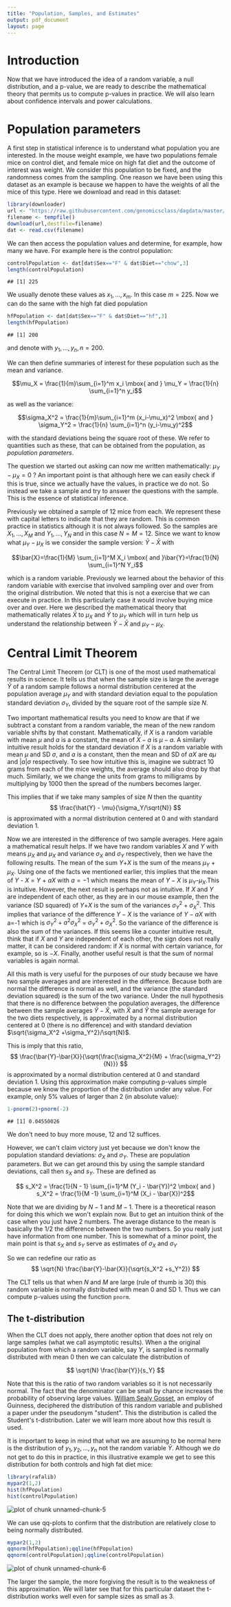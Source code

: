 ```yaml
---
title: "Population, Samples, and Estimates"
output: pdf_document
layout: page
---
```




# Introduction

Now that we have introduced the idea of a random variable, a null distribution, and a p-value, we are ready to describe the mathematical theory that permits us to compute p-values in practice. We will also learn about confidence intervals and power calculations. 

# Population parameters

A first step in statistical inference is to understand what population you are interested. In the mouse weight example, we have two populations female mice on control diet, and female mice on high fat diet and the outcome of interest was weight. We consider this population to be fixed, and the randomness comes from the sampling. One reason we have been using this dataset as an example is because we happen to have the weights of all the mice of this type. Here we download and read in this dataset:


```r
library(downloader)
url <- "https://raw.githubusercontent.com/genomicsclass/dagdata/master/inst/extdata/mice_pheno.csv"
filename <- tempfile()
download(url,destfile=filename)
dat <- read.csv(filename)
```

We can then access the population values and determine, for example, how many we have. For example here is the control population:


```r
controlPopulation <- dat[dat$Sex=="F" & dat$Diet=="chow",3]
length(controlPopulation)
```

```
## [1] 225
```

We usually denote these values as $x_1,\dots,x_m$. In this case $m=225$. Now we can do the same with the high fat died population


```r
hfPopulation <- dat[dat$Sex=="F" & dat$Diet=="hf",3]
length(hfPopulation)
```

```
## [1] 200
```

and denote with $y_1,\dots,y_n, n=200$. 


We can then define summaries of interest for these population such as the mean and variance. 

$$\mu_X = \frac{1}{m}\sum_{i=1}^m x_i \mbox{ and } \mu_Y = \frac{1}{n} \sum_{i=1}^n y_i$$

as well as the variance:

$$\sigma_X^2 = \frac{1}{m}\sum_{i=1}^m (x_i-\mu_x)^2 \mbox{ and } \sigma_Y^2 = \frac{1}{n} \sum_{i=1}^n (y_i-\mu_y)^2$$

with the standard deviations being the square root of these. We refer to quantities such as these, that can be obtained from the population, as _population parameters_.

The question we started out asking can now me written mathematically: $\mu_Y - \mu_X = 0$ ? An important point is that although here we can easily check if this is true, since we actually have the values, in practice we do not. So instead we take a sample and try to answer the questions with the sample. This is the essence of statistical inference. 

Previously we obtained a sample of 12 mice from each. We represent these with capital letters to indicate that they are random. This is common practice in statistics although it is not always followed. So the samples are $X_1,\dots,X_M$ and $Y_1,\dots,Y_N$ and in this case $N=M=12$. Since we want to know what $\mu_Y - \mu_X$ is we consider the sample version: $\bar{Y}-\bar{X}$  with 

$$\bar{X}=\frac{1}{M} \sum_{i=1}^M X_i \mbox{ and }\bar{Y}=\frac{1}{N} \sum_{i=1}^N Y_i$$

which is a random variable. Previously we learned about the behavior of this random variable with exercise that involved sampling over and over from the original distribution. We noted that this is not a exercise that we can execute in practice. In this particularly case it would involve buying mice over and over. Here we described the mathematical theory that mathematically relates $\bar{X}$ to $\mu_X$ and $\bar{Y}$ to $\mu_Y$ which will in turn help us understand the relationship between $\bar{Y}-\bar{X}$  and $\mu_Y - \mu_X$.

# Central Limit Theorem 

The Central Limit Theorem (or CLT) is one of the most used mathematical results in science. It tells us that when the sample size is large the average $\bar{Y}$ of a random sample follows a normal distribution centered at the population average $\mu_Y$  and with standard deviation equal to the population standard deviation $\sigma_Y$, divided by the square root of the sample size $N$. 

Two important mathematical results you need to know are that if we subtract a constant from a random variable, the mean of the new random variable shifts by that constant. Mathematically, if $X$ is a random variable with mean $\mu$ and $a$ is a constant, the mean of $X - a$ is $\mu-a$. A similarly intuitive result holds for the standard deviation if $X$ is a random variable with mean $\mu$ and SD $\sigma$, and $a$ is a constant, then the mean and SD of $aX$ are $a\mu$ and $|a| \sigma$ respectively. To see how intuitive this is, imagine we subtract 10 grams from each of the mice weights, the average should also drop by that much. Similarly, we we change the units from grams to milligrams by multiplying by 1000 then the spread of the numbers becomes larger.

This implies that if we take many samples of size $N$ then the quantity 
$$
\frac{\hat{Y} - \mu}{\sigma_Y/\sqrt{N}}
$$
is approximated with a normal distribution centered at 0 and with standard deviation 1.

Now we are interested in the difference of two sample averages. Here again a mathematical result helps. If we have two random variables $X$ and $Y$ with means $\mu_X$ and $\mu_X$ and variance $\sigma_X$ and $\sigma_Y$ respectively, then we have the following results. The mean of the sum $Y$+$X$ is the sum of the means $\mu_Y$ + $\mu_X$. Using one of the facts we mentioned earlier, this implies that the mean of $Y$ - $X$ = $Y$ + $aX$ with $a=-1$ which means the mean of $Y-X$ is $\mu_Y$-$\mu_X$.This is intuitive. However, the next result is perhaps not as intuitive.  If $X$ and $Y$ are independent of each other, as they are in our mouse example, then the variance (SD squared) of $Y$+$X$ is the sum of the variances $\sigma_Y^2+\sigma_X^2$. This implies that variance of the difference $Y-X$ is the variance of $Y - aX$ with a=-1 which is $\sigma^2_Y + a^2 \sigma_X^2$ = 
$\sigma^2_Y + \sigma_X^2$. So the variance of the difference is also the sum of the variances. If this seems like a counter intuitive result, think that if $X$ and $Y$ are independent of each other, the sign does not really matter, it can be considered random: if $X$ is normal with certain variance, for example, so is $-X$.  Finally, another useful result is that the sum of normal variables is again normal.

All this math is very useful for the purposes of our study because we have two sample averages and are interested in the difference. Because both are normal the difference is normal as well, and the variance (the standard deviation squared) is the sum of the two variance.
Under the null hypothesis that there is no difference between the population averages, the difference between the sample averages $\hat{Y}-\hat{X}$, with $\hat{X}$ and $\hat{Y}$ the sample average for the two diets respectively, is approximated by a normal distribution centered at 0 (there is no difference) and with standard deviation $\sqrt{\sigma_X^2 +\sigma_Y^2}/\sqrt{N}$. 

This is imply that this ratio, 
$$
\frac{\bar{Y}-\bar{X}}{\sqrt{\frac{\sigma_X^2}{M} + \frac{\sigma_Y^2}{N}}}
$$
is approximated by a normal distribution centered at 0 and standard deviation 1.  Using this approximation make computing p-values simple because we know the proportion of the distribution under any value. For example, only 5% values of larger than 2 (in absolute value):

```r
1-pnorm(2)+pnorm(-2)
```

```
## [1] 0.04550026
```
We don't need to buy more mouse,  12 and 12 suffices.

However, we can't claim victory just yet because  we don't know the population standard deviations: $\sigma_X$ and $\sigma_Y$. These are population parameters. But we can get around this by using the sample standard deviations, call then $s_X$ and $s_Y$. These are defined as 

$$ s_X^2 = \frac{1}{N - 1} \sum_{i=1}^M (Y_i - \bar{Y})^2  \mbox{ and } s_X^2 = \frac{1}{M  -1} \sum_{i=1}^M (X_i - \bar{X})^2$$

Note that we are dividing by $N-1$ and $M-1$. There is a theoretical reason for doing this which we won't explain now. But to get an intuition think of the case when you just have 2 numbers. The average distance to the mean is basically the 1/2 the difference between the two numbers. So you really just have information from one number. This is somewhat of a minor point, the main point is that $s_X$ and $s_Y$ serve as estimates of $\sigma_X$ and $\sigma_Y$

So we can redefine our ratio as 
$$
\sqrt{N} \frac{\bar{Y}-\bar{X}}{\sqrt{s_X^2 +s_Y^2}}
$$

The CLT tells us that when $N$ and $M$ are large (rule of thumb is 30) this random variable is normally distributed with mean 0 and SD 1. Thus we can compute p-values using the function `pnorm`.

## The t-distribution
When the CLT does not apply, there another option that does not rely on large samples (what we call asymptotic results). When a the original population from which a random variable, say $Y$, is sampled is normally distributed with mean 0 then we can calculate the distribution of 

$$
\sqrt{N} \frac{\bar{Y}}{s_Y}
$$

Note that this is the ratio of two random variables so it is not necessarily normal. The fact that the denominator can be small by chance increases the probability of observing large values. [William Sealy Gosset](http://en.wikipedia.org/wiki/William_Sealy_Gosset), an employ of Guinness, deciphered the distribution of this random variable and published a paper under the pseudonym "student". This the distribution is called the Student's t-distribution. Later we will learn more about how this result is used.

It is important to keep in mind that what we are assuming to be normal here is the distribution of $y_1,y_2,\dots,y_n$ not the random variable $\bar{Y}$. Although we do not get to do this in practice, in this illustrative example we get to see this distribution for both controls and high fat diet mice:


```r
library(rafalib)
mypar2(1,2)
hist(hfPopulation)
hist(controlPopulation)
```

![plot of chunk unnamed-chunk-5](figure/populations_and_samples-unnamed-chunk-5-1.png) 

We can use qq-plots to confirm that the distribution are relatively close to being normally distributed.

```r
mypar2(1,2)
qqnorm(hfPopulation);qqline(hfPopulation)
qqnorm(controlPopulation);qqline(controlPopulation)
```

![plot of chunk unnamed-chunk-6](figure/populations_and_samples-unnamed-chunk-6-1.png) 

The larger the sample, the more forgiving the result is to the weakness of this approximation. We will later see that for this particular dataset the t-distribution works well even for  sample sizes as small as 3.

























